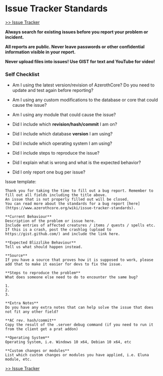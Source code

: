 # Issue Tracker Standards

[>> Issue Tracker](https://github.com/azerothcore/azerothcore-wotlk/issues)

**Always search for existing issues before you report your problem or incident.**

**All reports are public. Never leave passwords or other confidential information visible in your report.**

**Never upload files into issues! Use GIST for text and YouTube for video!**

### Self Checklist

- Am I using the latest version/revision of AzerothCore? Do you need to update and test again before reporting?

- Am I using any custom modifications to the database or core that could cause the issue?

- Am I using any module that could cause the issue?

- Did I include which **revision/hash/commit** I am on?

- Did I include which database **version** I am using?

- Did I include which operating system I am using?

- Did I include steps to reproduce the issue?

- Did I explain what is wrong and what is the expected behavior?

- Did I only report one bug per issue?

Issue template:

```
Thank you for taking the time to fill out a bug report. Remember to fill out all fields including the title above.
An issue that is not properly filled out will be closed.
You can read more about the standards for a bug report [here](https://www.azerothcore.org/wiki/issue-tracker-standards).

**Current Behaviour**
Description of the problem or issue here.
Include entries of affected creatures / items / quests / spells etc.
If this is a crash, post the crashlog (upload to https://gist.github.com/) and include the link here.

**Expected Blizzlike Behaviour**
Tell us what should happen instead.

**Source**
If you have a source that proves how it is supposed to work, please add that to make it easier for devs to fix the issue.

**Steps to reproduce the problem**
What does someone else need to do to encounter the same bug?

1. 
2. 
3. 

**Extra Notes**
Do you have any extra notes that can help solve the issue that does not fit any other field?

**AC rev. hash/commit**
Copy the result of the .server debug command (if you need to run it from the client get a prat addon)

**Operating System**
Operating System, i.e. Windows 10 x64, Debian 10 x64, etc

**Custom changes or modules**
List which custom changes or modules you have applied, i.e. Eluna module, etc.

```

[>> Issue Tracker](https://github.com/azerothcore/azerothcore-wotlk/issues)
